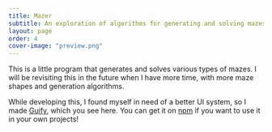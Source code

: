 ```yaml
---
title: Mazer
subtitle: An exploration of algorithms for generating and solving mazes
layout: page
order: 4
cover-image: "preview.png"
---
```


<!--
                                       <\              _
                                        \\          _/{
                                 _       \\       _-   -_
                               /{        / `\   _-     - -_
                             _~  =      ( @  \ -        -  -_
                           _- -   ~-_   \( =\ \           -  -_
                         _~  -       ~_ | 1 :\ \      _-~-_ -  -_
                       _-   -          ~  |V: \ \  _-~     ~-_-  -_
                    _-~   -            /  | :  \ \            ~-_- -_
                 _-~    -   _.._      {   | : _-``               ~- _-_
              _-~   -__..--~    ~-_  {   : \:}
            =~__.--~~              ~-_\  :  /
                                       \ : /__
                                       /`Y'--\\
                                     <+       \\
                                      \\      WWW
-->            
        
<!-- Get latest version of Guify off of NPM -->
<script src="https://unpkg.com/guify"></script>

<div id="mazer-container" class="project-container"></div>

This is a little program that generates and solves various types
of mazes. I will be revisiting this in the future when I have more 
time, with more maze shapes and generation algorithms.

While developing this, I found myself in need of a better UI
system, so I made <a href="https://github.com/colejd/guify">Guify</a>, which you see here. 
You can get it on <a href="https://www.npmjs.com/package/guify">npm</a>
if you want to use it in your own projects!

<script src="mazer.min.js"></script>
